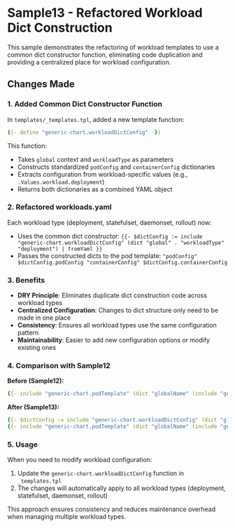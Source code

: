 # Sample13 - Refactored Workload Dict Construction

This sample demonstrates the refactoring of workload templates to use a common dict constructor function, eliminating code duplication and providing a centralized place for workload configuration.

## Changes Made

### 1. Added Common Dict Constructor Function

In `templates/_templates.tpl`, added a new template function:

```yaml
{{- define "generic-chart.workloadDictConfig" -}}
```

This function:
- Takes `global` context and `workloadType` as parameters
- Constructs standardized `podConfig` and `containerConfig` dictionaries
- Extracts configuration from workload-specific values (e.g., `.Values.workload.deployment`)
- Returns both dictionaries as a combined YAML object

### 2. Refactored workloads.yaml

Each workload type (deployment, statefulset, daemonset, rollout) now:
- Uses the common dict constructor: `{{- $dictConfig := include "generic-chart.workloadDictConfig" (dict "global" . "workloadType" "deployment") | fromYaml }}`
- Passes the constructed dicts to the pod template: `"podConfig" $dictConfig.podConfig "containerConfig" $dictConfig.containerConfig`

### 3. Benefits

- **DRY Principle**: Eliminates duplicate dict construction code across workload types
- **Centralized Configuration**: Changes to dict structure only need to be made in one place
- **Consistency**: Ensures all workload types use the same configuration pattern
- **Maintainability**: Easier to add new configuration options or modify existing ones

### 4. Comparison with Sample12

**Before (Sample12):**
```yaml
{{- include "generic-chart.podTemplate" (dict "globalName" (include "generic-chart.fullname" .) "globalConfig" . "podConfig" (dict) "containerConfig" (dict "name" (include "generic-chart.fullname" .))) | nindent 4 }}
```

**After (Sample13):**
```yaml
{{- $dictConfig := include "generic-chart.workloadDictConfig" (dict "global" . "workloadType" "deployment") | fromYaml }}
{{- include "generic-chart.podTemplate" (dict "globalName" (include "generic-chart.fullname" .) "globalConfig" . "podConfig" $dictConfig.podConfig "containerConfig" $dictConfig.containerConfig) | nindent 4 }}
```

### 5. Usage

When you need to modify workload configuration:
1. Update the `generic-chart.workloadDictConfig` function in `_templates.tpl`
2. The changes will automatically apply to all workload types (deployment, statefulset, daemonset, rollout)

This approach ensures consistency and reduces maintenance overhead when managing multiple workload types.
